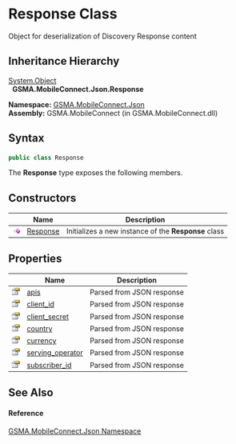 Response Class
==============
Object for deserialization of Discovery Response content


Inheritance Hierarchy
---------------------
[System.Object][1]  
  **GSMA.MobileConnect.Json.Response**  

**Namespace:** [GSMA.MobileConnect.Json][2]  
**Assembly:** GSMA.MobileConnect (in GSMA.MobileConnect.dll)

Syntax
------

```csharp
public class Response
```

The **Response** type exposes the following members.


Constructors
------------

                 | Name          | Description                                          
---------------- | ------------- | ---------------------------------------------------- 
![Public method] | [Response][3] | Initializes a new instance of the **Response** class 


Properties
----------

                   | Name                  | Description               
------------------ | --------------------- | ------------------------- 
![Public property] | [apis][4]             | Parsed from JSON response 
![Public property] | [client_id][5]        | Parsed from JSON response 
![Public property] | [client_secret][6]    | Parsed from JSON response 
![Public property] | [country][7]          | Parsed from JSON response 
![Public property] | [currency][8]         | Parsed from JSON response 
![Public property] | [serving_operator][9] | Parsed from JSON response 
![Public property] | [subscriber_id][10]   | Parsed from JSON response 


See Also
--------

#### Reference
[GSMA.MobileConnect.Json Namespace][2]  

[1]: http://msdn.microsoft.com/en-us/library/e5kfa45b
[2]: ../README.md
[3]: _ctor.md
[4]: apis.md
[5]: client_id.md
[6]: client_secret.md
[7]: country.md
[8]: currency.md
[9]: serving_operator.md
[10]: subscriber_id.md
[11]: ../../_icons/Help.png
[Public method]: ../../_icons/pubmethod.gif "Public method"
[Public property]: ../../_icons/pubproperty.gif "Public property"